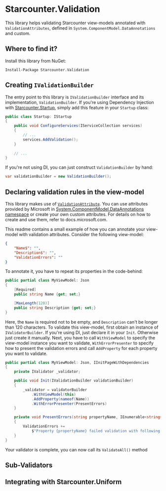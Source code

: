 # Starcounter.Validation

This library helps validating Starcounter view-models annotated with `ValidationAttributes`, defined in `System.ComponentModel.DataAnnotations` and custom.

## Where to find it?

Install this library from NuGet:

```
Install-Package Starcounter.Validation
```

## Creating `IValidationBuilder`

The entry point to this library is `IValidationBuilder` interface and its implementation, `ValidationBuilder`. 
If you're using Dependency Injection with [Starcounter.Startup](https://github.com/Starcounter/Starcounter.Startup), simply add this feature in your `Startup` class:

```c#
public class Startup: IStartup
{
    public void ConfigureServices(IServiceCollection services)
    {
        // ...
        services.AddValidation();
    }
    
    // ...
}
```

If you're not using DI, you can just construct `ValidationBuilder` by hand:

```c#
var validationBuilder = new ValidationBuilder();
```

## Declaring validation rules in the view-model

This library makes use of [`ValidationAttribute`](https://docs.microsoft.com/en-gb/dotnet/api/system.componentmodel.dataannotations.validationattribute?view=netframework-4.7.1). You can use attributes provided by Microsoft in [System.ComponentModel.DataAnnotations namespace](https://docs.microsoft.com/en-gb/dotnet/api/system.componentmodel.dataannotations?view=netframework-4.7.1) or create your own custom attributes. For details on how to create and use them, refer to docs.microsoft.com.

This readme contains a small example of how you can annotate your view-model with validation attributes. Consider the following view-model:

```json
{
    "Name$": "",
    "Description$": "",
    "ValidationErrors": ""
}
```

To annotate it, you have to repeat its properties in the code-behind:

```c#
public partial class MyViewModel: Json
{
    [Required]
    public string Name {get; set;}

    [MaxLength(120)]
    public string Description {get; set;}
}
```

Here, the `Name` is required not to be empty, and `Description` can't be longer than 120 characters.
To validate this view-model, first obtain an instance of `IValidatorBuilder`. If you're using DI, just declare it in your `Init`. Otherwise just create it manually.
Next, you have to call `WithViewModel` to specify the view-model instance you want to validate, `WithErrorPresenter` to specify how to present the validation errors and call `AddProperty` for each property you want to validate.

```c#
public partial class MyViewModel: Json, IInitPageWithDependencies
{
    private IValidator _validator;

    public void Init(IValidationBuilder validationBuilder)
    {
        _validator = validatorBuilder
            .WithViewModel(this)
            .AddProperty(nameof(Name))
            .WithErrorPresenter(PresentErrors)
    }

    private void PresentErrors(string propertyName, IEnumerable<string> errors)
    {
        ValidationErrors +=
            $"Property {propertyName} failed validation with following errors: {string.Join(", ", errors)}";
    }
}
```

Your validator is complete, you can now call its `ValidateAll()` method

## Sub-Validators

## Integrating with Starcounter.Uniform


